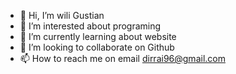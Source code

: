 - 👋 Hi, I’m wili Gustian 
- 👀 I’m interested about programing
- 🌱 I’m currently learning about website 
- 💞️ I’m looking to collaborate on Github
- 📫 How to reach me on email dirrai96@gmail.com

<!---
DiRRa3/DiRRa3 is a ✨ special ✨ repository because its `README.md` (this file) appears on your GitHub profile.
You can click the Preview link to take a look at your changes.
--->
